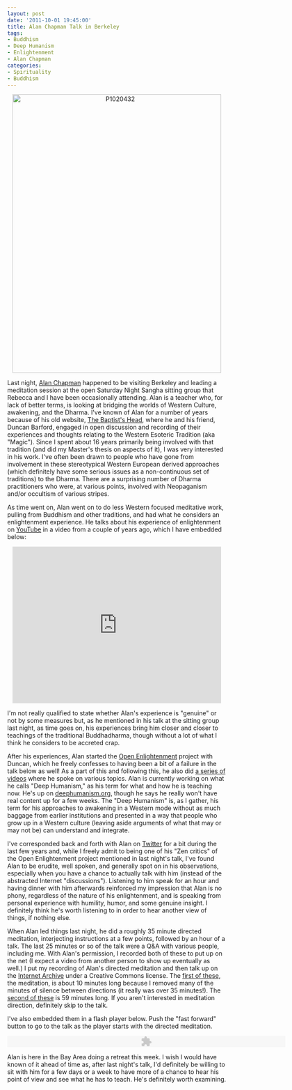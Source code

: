 ```yaml
--- 
layout: post
date: '2011-10-01 19:45:00'
title: Alan Chapman Talk in Berkeley
tags: 
- Buddhism
- Deep Humanism
- Enlightenment
- Alan Chapman
categories:
- Spirituality
- Buddhism
---
```

<p style="text-align: center"><a href="http://www.flickr.com/photos/albill/6225428090/" title="P1020432 by albill, on Flickr"><img src="http://farm7.static.flickr.com/6055/6225428090_b5ed47b937_z.jpg" width="480" height="640" alt="P1020432"></a></p>

Last night, [Alan Chapman](http://alanchapman.me) happened to be visiting Berkeley and leading a meditation session at the open Saturday Night Sangha sitting group that Rebecca and I have been occasionally attending. Alan is a teacher who, for lack of better terms, is looking at bridging the worlds of Western Culture, awakening, and the Dharma. I've known of Alan for a number of years because of his old website, [The Baptist's Head](http://www.thebaptistshead.co.uk), where he and his friend, Duncan Barford, engaged in open discussion and recording of their experiences and thoughts relating to the Western Esoteric Tradition (aka "Magic"). Since I spent about 16 years primarily being involved with that tradition (and did my Master's thesis on aspects of it), I was very interested in his work. I've often been drawn to people who have gone from involvement in these stereotypical Western European derived approaches (which definitely have some serious issues as a non-continuous set of traditions) to the Dharma. There are a surprising number of Dharma practitioners who were, at various points, involved with Neopaganism and/or occultism of various stripes.

As time went on, Alan went on to do less Western focused meditative work, pulling from Buddhism and other traditions, and had what he considers an enlightenment experience. He talks about his experience of enlightenment on [YouTube](http://www.youtube.com/watch?v=cziYLJwTGy8) in a video from a couple of years ago, which I have embedded below:

<p style="text-align: center"><object width="480" height="360"><param name="movie" value="http://www.youtube.com/v/cziYLJwTGy8?version=3&amp;hl=en_US&amp;rel=0"></param><param name="allowFullScreen" value="true"></param><param name="allowscriptaccess" value="always"></param><embed src="http://www.youtube.com/v/cziYLJwTGy8?version=3&amp;hl=en_US&amp;rel=0" type="application/x-shockwave-flash" width="480" height="360" allowscriptaccess="always" allowfullscreen="true"></embed></object></p>

I'm not really qualified to state whether Alan's experience is "genuine" or not by some measures but, as he mentioned in his talk at the sitting group last night, as time goes on, his experiences bring him closer and closer to teachings of the traditional Buddhadharma, though without a lot of what I think he considers to be accreted crap. 

After his experiences, Alan started the [Open Enlightenment](http://www.openenlightenment.org) project with Duncan, which he freely confesses to having been a bit of a failure in the talk below as well! As a part of this and following this, he also did [a series of videos](http://www.vimeo.com/user3836573/videos/sort:date) where he spoke on various topics. Alan is currently working on what he calls "Deep Humanism," as his term for what and how he is teaching now. He's up on [deephumanism.org](http://www.deephumanism.org), though he says he really won't have real content up for a few weeks. The "Deep Humanism" is, as I gather, his term for his approaches to awakening in a Western mode without as much baggage from earlier institutions and presented in a way that people who grow up in a Western culture (leaving aside arguments of what that may or may not be) can understand and integrate.

I've corresponded back and forth with Alan on [Twitter](http://twitter.com/_alan_chapman) for a bit during the last few years and, while I freely admit to being one of his "Zen critics" of the Open Enlightenment project mentioned in last night's talk, I've found Alan to be erudite, well spoken, and generally spot on in his observations, especially when you have a chance to actually talk with him (instead of the abstracted Internet "discussions"). Listening to him speak for an hour and having dinner with him afterwards reinforced my impression that Alan is no phony, regardless of the nature of his enlightenment, and is speaking from personal experience with humility, humor, and some genuine insight. I definitely think he's worth listening to in order to hear another view of things, if nothing else. 

When Alan led things last night, he did a roughly 35 minute directed meditation, interjecting instructions at a few points, followed by an hour of a talk. The last 25 minutes or so of the talk were a Q&amp;A with various people, including me.  With Alan's permission, I recorded both of these to put up on the net (I expect a video from another person to show up eventually as well.) I put my recording of Alan's directed meditation and then talk up on the [Internet Archive](http://www.archive.org/details/SaturdayNightSanghaWithAlanChapman) under a Creative Commons license. The [first of these](http://www.archive.org/download/SaturdayNightSanghaWithAlanChapman/AlanChapman10-8-2011SaturdayNightSanghaMeditation.mp3), the meditation, is about 10 minutes long because I removed many of the minutes of silence between directions (it really was over 35 minutes!). The [second of these](http://www.archive.org/download/SaturdayNightSanghaWithAlanChapman/AlanChapman10-8-2011SaturdayNightSanghaTalk.mp3) is 59 minutes long. If you aren't interested in meditation direction, definitely skip to the talk.

I've also embedded them in a flash player below. Push the "fast forward" button to go to the talk as the player starts with the directed meditation.

<p style="text-align: center"><object width="5000" height="26" classid="clsid:D27CDB6E-AE6D-11cf-96B8-444553540000"><param value="true" name="allowfullscreen"/><param value="always" name="allowscriptaccess"/><param value="high" name="quality"/><param value="true" name="cachebusting"/><param value="#000000" name="bgcolor"/><param name="movie" value="http://www.archive.org/flow/flowplayer.commercial-3.2.1.swf" /><param value="config={'key':'#$aa4baff94a9bdcafce8','playlist':[{'url':'AlanChapman10-8-2011SaturdayNightSanghaMeditation.mp3','autoPlay':false},'AlanChapman10-8-2011SaturdayNightSanghaTalk.mp3'],'clip':{'autoPlay':true,'baseUrl':'http://www.archive.org/download/SaturdayNightSanghaWithAlanChapman/'},'canvas':{'backgroundColor':'#000000','backgroundGradient':'none'},'plugins':{'audio':{'url':'http://www.archive.org/flow/flowplayer.audio-3.2.1-dev.swf'},'controls':{'playlist':true,'fullscreen':false,'height':26,'backgroundColor':'#000000','autoHide':{'fullscreenOnly':true},'scrubberHeightRatio':0.6,'timeFontSize':9,'mute':false,'top':0}},'contextMenu':[{},'-','Flowplayer v3.2.1']}" name="flashvars"/><embed src="http://www.archive.org/flow/flowplayer.commercial-3.2.1.swf" type="application/x-shockwave-flash" width="640" height="26" allowfullscreen="true" allowscriptaccess="always" cachebusting="true" bgcolor="#000000" quality="high" flashvars="config={'key':'#$aa4baff94a9bdcafce8','playlist':[{'url':'AlanChapman10-8-2011SaturdayNightSanghaMeditation.mp3','autoPlay':false},'AlanChapman10-8-2011SaturdayNightSanghaTalk.mp3'],'clip':{'autoPlay':true,'baseUrl':'http://www.archive.org/download/SaturdayNightSanghaWithAlanChapman/'},'canvas':{'backgroundColor':'#000000','backgroundGradient':'none'},'plugins':{'audio':{'url':'http://www.archive.org/flow/flowplayer.audio-3.2.1-dev.swf'},'controls':{'playlist':true,'fullscreen':false,'height':26,'backgroundColor':'#000000','autoHide':{'fullscreenOnly':true},'scrubberHeightRatio':0.6,'timeFontSize':9,'mute':false,'top':0}},'contextMenu':[{},'-','Flowplayer v3.2.1']}"> </embed></object></p>

Alan is here in the Bay Area doing a retreat this week. I wish I would have known of it ahead of time as, after last night's talk, I'd definitely be willing to sit with him for a few days or a week to have more of a chance to hear his point of view and see what he has to teach. He's definitely worth examining.

